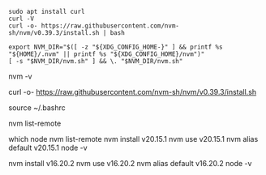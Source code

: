 ```
sudo apt install curl
curl -V
curl -o- https://raw.githubusercontent.com/nvm-sh/nvm/v0.39.3/install.sh | bash

export NVM_DIR="$([ -z "${XDG_CONFIG_HOME-}" ] && printf %s "${HOME}/.nvm" || printf %s "${XDG_CONFIG_HOME}/nvm")"
[ -s "$NVM_DIR/nvm.sh" ] && \. "$NVM_DIR/nvm.sh"
```

nvm -v


curl -o- https://raw.githubusercontent.com/nvm-sh/nvm/v0.39.3/install.sh

source ~/.bashrc

nvm list-remote

which node
nvm list-remote
nvm install v20.15.1
nvm use v20.15.1
nvm alias default v20.15.1
node -v



nvm install v16.20.2
nvm use v16.20.2
nvm alias default v16.20.2
node -v
